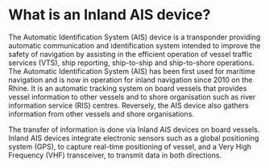 # What is an Inland AIS device?

The Automatic Identification System \(AIS\) device is a transponder providing automatic communication and identification system intended to improve the safety of navigation by assisting in the efficient operation of vessel traffic services \(VTS\), ship reporting, ship-to-ship and ship-to-shore operations. The Automatic Identification System \(AIS\) has been first used for maritime navigation and is now in operation for inland navigation since 2010 on the Rhine. It is an automatic tracking system on board vessels that provides vessel information to other vessels and to shore organisation such as river information service \(RIS\) centres. Reversely, the AIS device also gathers information from other vessels and shore organisations.

The transfer of information is done via Inland AIS devices on board vessels. Inland AIS devices integrate electronic sensors such as a global positioning system \(GPS\), to capture real-time positioning of vessel, and a Very High Frequency \(VHF\) transceiver, to transmit data in both directions.



